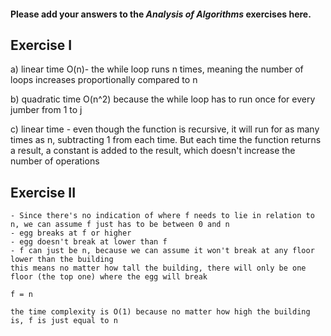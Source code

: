 #### Please add your answers to the ***Analysis of  Algorithms*** exercises here.

## Exercise I

a)
    linear time  O(n)- the while loop runs n times, meaning the number of loops increases proportionally compared to n

b)  quadratic time O(n^2) because the while loop has to run once for every jumber from 1 to j


c)
    linear time - even though the function is recursive, it will run for as many times as n, subtracting 1 from each time. But each time the function returns a result, a constant is added to the result, which doesn't increase the number of operations

## Exercise II

    - Since there's no indication of where f needs to lie in relation to n, we can assume f just has to be between 0 and n
    - egg breaks at f or higher
    - egg doesn't break at lower than f
    - f can just be n, because we can assume it won't break at any floor lower than the building
    this means no matter how tall the building, there will only be one floor (the top one) where the egg will break

    f = n 

    the time complexity is O(1) because no matter how high the building is, f is just equal to n


